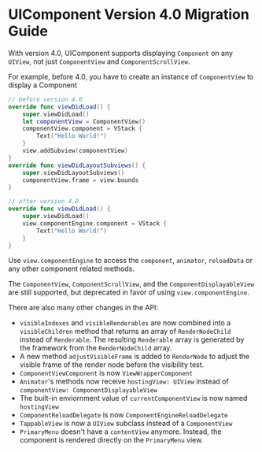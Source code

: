 # UIComponent Version 4.0 Migration Guide

With version 4.0, UIComponent supports displaying `Component` on any `UIView`, not just `ComponentView` and `ComponentScrollView`.

For example, before 4.0, you have to create an instance of `ComponentView` to display a Component
```swift
// before version 4.0
override func viewDidLoad() {
    super.viewDidLoad()
    let componentView = ComponentView()
    componentView.component = VStack {
        Text("Hello World!")
    }
    view.addSubview(componentView)
}
override func viewDidLayoutSubviews() {
    super.viewDidLayoutSubviews()
    componentView.frame = view.bounds
}
```

```swift
// after version 4.0
override func viewDidLoad() {
    super.viewDidLoad()
    view.componentEngine.component = VStack {
        Text("Hello World!")
    }
}
```

Use `view.componentEngine` to access the `component`, `animator`, `reloadData` or any other component related methods. 

The `ComponentView`, `ComponentScrollView`, and the `ComponentDisplayableView` are still supported, but deprecated in favor of using `view.componentEngine`.

There are also many other changes in the API:
* `visibleIndexes` and `visibleRenderables` are now combined into a `visibleChildren` method that returns an array of `RenderNodeChild` instead of `Renderable`. The resulting `Renderable` array is generated by the framework from the `RenderNodeChild` array.
* A new method `adjustVisibleFrame` is added to `RenderNode` to adjust the visible frame of the render node before the visibility test.
* `ComponentViewComponent` is now `ViewWrapperComponent`
* `Animator`'s methods now receive `hostingView: UIView` instead of `componentView: ComponentDisplayableView`
* The built-in enviornment value of `currentComponentView` is now named `hostingView`
* `ComponentReloadDelegate` is now `ComponentEngineReloadDelegate`
* `TappableView` is now a `UIView` subclass instead of a `ComponentView`
* `PrimaryMenu` doesn't have a `contentView` anymore. Instead, the component is rendered directly on the `PrimaryMenu` view.
